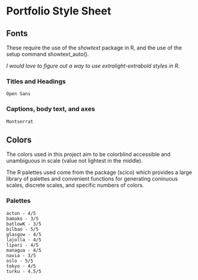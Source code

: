 # Portfolio Style Sheet

## Fonts
These require the use of the *showtext* package in R, and the use of the setup command showtext_auto().

*I would love to figure out a way to use extralight-extrabold styles in R.*
### Titles and Headings

    Open Sans

### Captions, body text, and axes
    Montserrat

## Colors
The colors used in this project aim to be colorblind accessible and unambiguous in scale (value not lightest in the middle).

The R palettes used come from the package (scico) which provides a large library of palettes and convenient functions for generating coninuous scales, discrete scales, and specific numbers of colors.

### Palettes

    acton - 4/5
    bamako - 3/5
    batlowK - 3/5
    bilbao - 5/5
    glasgow - 4/5
    lajolla - 4/5
    lipari - 4/5
    managua - 4/5
    navia - 3/5
    oslo - 5/5
    tokyo - 4/5
    turku - 4.5/5